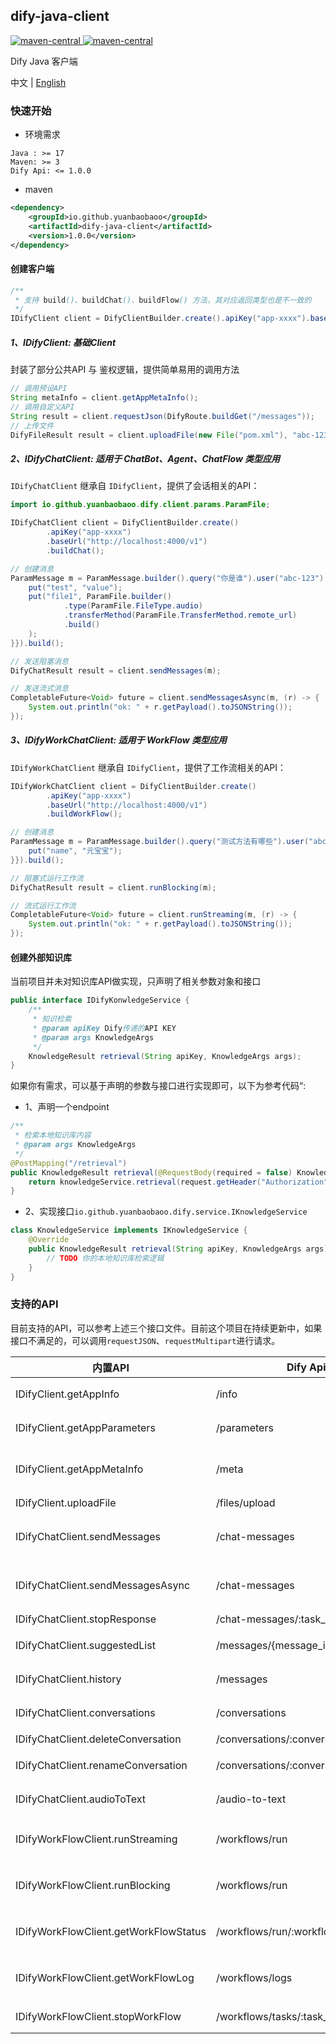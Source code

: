 dify-java-client
---

<p style="text-align: left">
    <a href="https://openjdk.org/projects/jdk/17" target="_blank">
        <img alt="maven-central" src="https://img.shields.io/badge/Java-17-blue" /> 
    </a>
    <a href="https://central.sonatype.com/artifact/io.github.yuanbaobaoo/dify-java-client" target="_blank">
        <img alt="maven-central" src="https://img.shields.io/badge/maven--central-1.0.0-green" /> 
    </a>
</p>

Dify Java 客户端

中文 | [English](./README_EN.md)

### 快速开始
- 环境需求  
```code
Java : >= 17
Maven: >= 3
Dify Api: <= 1.0.0
```

- maven
```xml
<dependency>
    <groupId>io.github.yuanbaobaoo</groupId>
    <artifactId>dify-java-client</artifactId>
    <version>1.0.0</version>
</dependency>
```

#### 创建客户端
```java
/**
 * 支持 build()、buildChat()、buildFlow() 方法，其对应返回类型也是不一致的
 */
IDifyClient client = DifyClientBuilder.create().apiKey("app-xxxx").baseUrl("http://localhost:4000/v1").build();
```

##### 1、IDifyClient: 基础Client
封装了部分公共API 与 鉴权逻辑，提供简单易用的调用方法
```java
// 调用预设API
String metaInfo = client.getAppMetaInfo();
// 调用自定义API
String result = client.requestJson(DifyRoute.buildGet("/messages"));
// 上传文件
DifyFileResult result = client.uploadFile(new File("pom.xml"), "abc-123");
```

##### 2、IDifyChatClient: 适用于 ChatBot、Agent、ChatFlow 类型应用
```IDifyChatClient``` 继承自 ```IDifyClient```，提供了会话相关的API：

```java
import io.github.yuanbaobaoo.dify.client.params.ParamFile;

IDifyChatClient client = DifyClientBuilder.create()
        .apiKey("app-xxxx")
        .baseUrl("http://localhost:4000/v1")
        .buildChat();

// 创建消息
ParamMessage m = ParamMessage.builder().query("你是谁").user("abc-123").inputs(new HashMap<>() {{
    put("test", "value");
    put("file1", ParamFile.builder()
            .type(ParamFile.FileType.audio)
            .transferMethod(ParamFile.TransferMethod.remote_url)
            .build()
    );
}}).build();

// 发送阻塞消息
DifyChatResult result = client.sendMessages(m);

// 发送流式消息
CompletableFuture<Void> future = client.sendMessagesAsync(m, (r) -> {
    System.out.println("ok: " + r.getPayload().toJSONString());
});
```

##### 3、IDifyWorkChatClient: 适用于 WorkFlow 类型应用
```IDifyWorkChatClient``` 继承自 ```IDifyClient```，提供了工作流相关的API：
```java
IDifyWorkChatClient client = DifyClientBuilder.create()
        .apiKey("app-xxxx")
        .baseUrl("http://localhost:4000/v1")
        .buildWorkFlow();

// 创建消息
ParamMessage m = ParamMessage.builder().query("测试方法有哪些").user("abc-123").inputs(new HashMap<>() {{
    put("name", "元宝宝");
}}).build();

// 阻塞式运行工作流
DifyChatResult result = client.runBlocking(m);

// 流式运行工作流
CompletableFuture<Void> future = client.runStreaming(m, (r) -> {
    System.out.println("ok: " + r.getPayload().toJSONString());
});
```

#### 创建外部知识库
当前项目并未对知识库API做实现，只声明了相关参数对象和接口   
```java
public interface IDifyKonwledgeService {
    /**
     * 知识检索
     * @param apiKey Dify传递的API KEY
     * @param args KnowledgeArgs
     */
    KnowledgeResult retrieval(String apiKey, KnowledgeArgs args);
}
```
如果你有需求，可以基于声明的参数与接口进行实现即可，以下为参考代码“:
- 1、声明一个endpoint
```java
/**
 * 检索本地知识库内容
 * @param args KnowledgeArgs
 */
@PostMapping("/retrieval")
public KnowledgeResult retrieval(@RequestBody(required = false) KnowledgeArgs args, HttpServletRequest request) {
    return knowledgeService.retrieval(request.getHeader("Authorization"), args);
}
```
- 2、实现接口```io.github.yuanbaobaoo.dify.service.IKnowledgeService```
```java
class KnowledgeService implements IKnowledgeService {
    @Override
    public KnowledgeResult retrieval(String apiKey, KnowledgeArgs args) {
        // TODO 你的本地知识库检索逻辑
    }
}
```

### 支持的API
目前支持的API，可以参考上述三个接口文件。目前这个项目在持续更新中，如果接口不满足的，可以调用```requestJSON```、```requestMultipart```进行请求。

| 内置API                                 | Dify Api                             | Method | 描述              |
|---------------------------------------|--------------------------------------|--------|-----------------|
| IDifyClient.getAppInfo                | /info                                | GET    | 获取应用基本信息        |
| IDifyClient.getAppParameters          | /parameters                          | GET    | 获取应用参数          |
| IDifyClient.getAppMetaInfo            | /meta                                | GET    | 获取应用Meta信息      |
| IDifyClient.uploadFile                | /files/upload                        | POST   | 上传文件            |
| IDifyChatClient.sendMessages          | /chat-messages                       | POST   | 发送对话消息（阻塞）      |
| IDifyChatClient.sendMessagesAsync     | /chat-messages                       | POST   | 发送对话消息（流式）      |
| IDifyChatClient.stopResponse          | /chat-messages/:task_id/stop         | POST   | 停止响应            |
| IDifyChatClient.suggestedList         | /messages/{message_id}/suggested     | GET    | 下一轮问题列表         |
| IDifyChatClient.history               | /messages                            | GET    | 获取会话历史消息        |
| IDifyChatClient.conversations         | /conversations                       | GET    | 获取会话列表          |
| IDifyChatClient.deleteConversation    | /conversations/:conversation_id      | DELETE | 删除会话            |
| IDifyChatClient.renameConversation    | /conversations/:conversation_id/name | POST   | 会话重命名           |
| IDifyChatClient.audioToText           | /audio-to-text                       | POST   | 语音转文字           |
| IDifyWorkFlowClient.runStreaming      | /workflows/run                       | POST   | 执行 workflow（流式） |
| IDifyWorkFlowClient.runBlocking       | /workflows/run                       | POST   | 执行 workflow（阻塞） |
| IDifyWorkFlowClient.getWorkFlowStatus | /workflows/run/:workflow_id          | GET    | 获取 workflow执行情况 |
| IDifyWorkFlowClient.getWorkFlowLog    | /workflows/logs                      | GET    | 获取 workflow 日志  |
| IDifyWorkFlowClient.stopWorkFlow      | /workflows/tasks/:task_id/stop       | POST   | 停止响应workflow    |